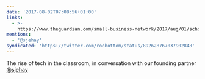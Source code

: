 ```yaml
---
date: '2017-08-02T07:08:56+01:00'
links:
  - >-
    https://www.theguardian.com/small-business-network/2017/aug/01/schools-slowly-edtech-sector-cubetto-kahoot-firefly
mentions:
  - '@sjehay'
syndicated: 'https://twitter.com/roobottom/status/892628767037902848'
---
```

The rise of tech in the classroom, in conversation with our founding partner [@sjehay](https://twitter.com/@sjehay) 
